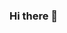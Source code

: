 ### Hi there 👋

<!--
**TomWang2000/TomWang2000** is a ✨ _special_ ✨ repository because its `README.md` (this file) appears on your GitHub profile.

Here are some ideas to get you started:

- 🔭 I’m currently working on learning new opportunities
- 🌱 I’m currently learning how to work in teams
- 👯 I’m looking to collaborate on O-RAN architecture
- 🤔 I’m looking for help with redis cluster
- 💬 Ask me about basketball, O-RAN, and computer parts
- 📫 How to reach me: https://www.linkedin.com/in/tommy-wang-2b68691aa/
- 😄 Pronouns: he/him/his
- ⚡ Fun fact: I love musubi 

